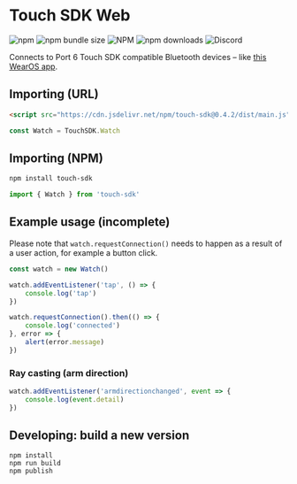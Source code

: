 # Touch SDK Web

![npm](https://img.shields.io/npm/v/touch-sdk)
![npm bundle size](https://img.shields.io/bundlephobia/min/touch-sdk)
![NPM](https://img.shields.io/npm/l/touch-sdk)
![npm downloads](https://img.shields.io/npm/dm/touch-sdk)
![Discord](https://img.shields.io/discord/869474617729875998)

Connects to Port 6 Touch SDK compatible Bluetooth devices – like [this WearOS app](https://play.google.com/store/apps/details?id=io.port6.watchbridge).

## Importing (URL)

```html
<script src="https://cdn.jsdelivr.net/npm/touch-sdk@0.4.2/dist/main.js"></script>
```

```javascript
const Watch = TouchSDK.Watch
```

## Importing (NPM)
```sh
npm install touch-sdk
```

```javascript
import { Watch } from 'touch-sdk'
```

## Example usage (incomplete)

Please note that `watch.requestConnection()` needs to happen as a result of a user action, for example a button click.

```javascript
const watch = new Watch()

watch.addEventListener('tap', () => {
    console.log('tap')
})

watch.requestConnection().then(() => {
    console.log('connected')
}, error => {
    alert(error.message)
})
```

### Ray casting (arm direction)
```javascript
watch.addEventListener('armdirectionchanged', event => {
    console.log(event.detail)
})
```

## Developing: build a new version
```
npm install
npm run build
npm publish
```